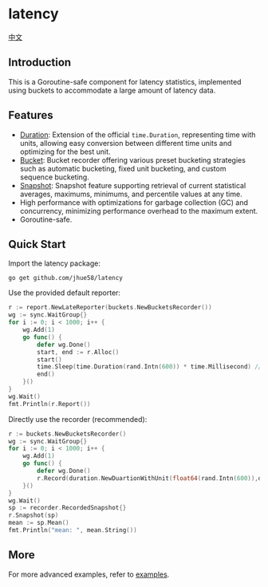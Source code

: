 
# latency

[中文](README_CN.md)

## Introduction

This is a Goroutine-safe component for latency statistics, implemented using buckets to accommodate a large amount of latency data.

## Features
- [Duration][duration.Duration]: Extension of the official `time.Duration`, representing time with units, allowing easy conversion between different time units and optimizing for the best unit.
- [Bucket][buckets.bucketsRecorder]: Bucket recorder offering various preset bucketing strategies such as automatic bucketing, fixed unit bucketing, and custom sequence bucketing.
- [Snapshot][recorder.RecordedSnapshot]: Snapshot feature supporting retrieval of current statistical averages, maximums, minimums, and percentile values at any time.
- High performance with optimizations for garbage collection (GC) and concurrency, minimizing performance overhead to the maximum extent.
- Goroutine-safe.

## Quick Start
Import the latency package:
``` shell
go get github.com/jhue58/latency
```

Use the provided default reporter:
``` go
r := report.NewLateReporter(buckets.NewBucketsRecorder())
wg := sync.WaitGroup{}
for i := 0; i < 1000; i++ {
    wg.Add(1)
    go func() {
        defer wg.Done()
        start, end := r.Alloc()
        start()
        time.Sleep(time.Duration(rand.Intn(600)) * time.Millisecond) // Simulate time-consuming operation
        end()
    }()
}
wg.Wait()
fmt.Println(r.Report())
```

Directly use the recorder (recommended):
``` go
r := buckets.NewBucketsRecorder()
wg := sync.WaitGroup{}
for i := 0; i < 1000; i++ {
    wg.Add(1)
    go func() {
        defer wg.Done()
        r.Record(duration.NewDuartionWithUnit(float64(rand.Intn(600)),duration.Ms)) // Simulate latency 0~600ms
    }()
}
wg.Wait()
sp := recorder.RecordedSnapshot{}
r.Snapshot(sp)
mean := sp.Mean()
fmt.Println("mean: ", mean.String())
```

## More
For more advanced examples, refer to [examples][examples].


[duration.Duration]: duration/duration.go
[buckets.bucketsRecorder]: buckets/buckets.go
[recorder.RecordedSnapshot]: recorder/snapshot.go
[examples]: examples